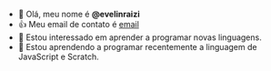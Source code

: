 - 👋 Olá, meu nome é **@evelinraizi**
- :+1: Meu email de contato é [email](evelin.raizi@escola.pr.gov.br) 
- 🌱 Estou interessado em aprender a programar novas linguagens.
- 💞️ Estou aprendendo a programar recentemente a linguagem de JavaScript e Scratch.
